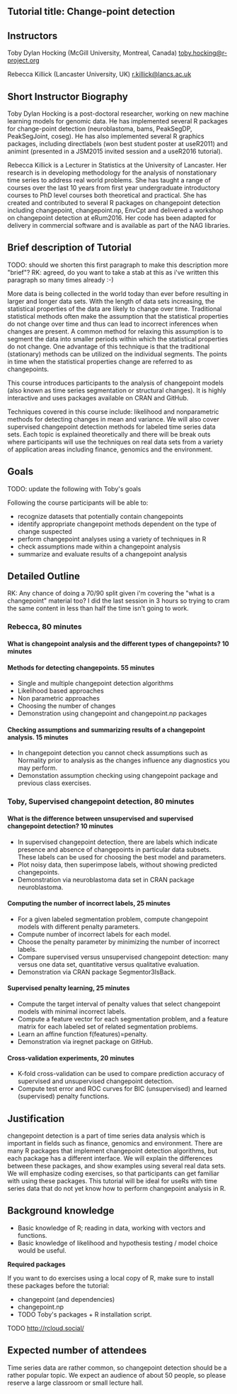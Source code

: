 ## Tutorial title: Change-point detection

## Instructors

Toby Dylan Hocking (McGill University, Montreal, Canada) toby.hocking@r-project.org

Rebecca Killick (Lancaster University, UK) r.killick@lancs.ac.uk

## Short Instructor Biography

Toby Dylan Hocking is a post-doctoral researcher, working on new
machine learning models for genomic data. He has implemented several R
packages for change-point detection (neuroblastoma, bams, PeakSegDP,
PeakSegJoint, coseg). He has also implemented several R graphics
packages, including directlabels (won best student poster at useR2011)
and animint (presented in a JSM2015 invited session and a useR2016
tutorial).

Rebecca Killick is a Lecturer in Statistics at the University of
Lancaster. Her research is in developing methodology for the analysis
of nonstationary time series to address real world problems.  She has
taught a range of courses over the last 10 years from first year
undergraduate introductory courses to PhD level courses both
theoretical and practical. She has created and contributed to several R packages on changepoint detection including changepoint, changepoint.np, EnvCpt and delivered a workshop on changepoint detection at eRum2016. Her code has been adapted for delivery in commercial software and is available as part of the NAG libraries.

## Brief description of Tutorial
 
TODO: should we shorten this first paragraph to make this description more "brief"?
RK: agreed, do you want to take a stab at this as i've written this paragraph so many times already :-)

More data is being collected in the world today than ever before
resulting in larger and longer data sets. With the length of data sets
increasing, the statistical properties of the data are likely to
change over time. Traditional statistical methods often make the
assumption that the statistical properties do not change over time and
thus can lead to incorrect inferences when changes are present. A common
method for relaxing this assumption is to segment the data into
smaller periods within which the statistical properties do not
change. One advantage of this technique is that the traditional
(stationary) methods can be utilized on the individual segments. The
points in time when the statistical properties change are referred to
as changepoints.

This course introduces participants to the analysis of changepoint
models (also known as time series segmentation or structural
changes). It is highly interactive and uses packages available on CRAN and
GitHub.

Techniques covered in this course include: likelihood and
nonparametric methods for detecting changes in mean and
variance. We will also cover supervised changepoint detection methods
for labeled time series data sets. Each topic is explained
theoretically and there will be break outs where participants will use
the techniques on real data sets from a variety of application areas
including finance, genomics and the environment.
 
## Goals

TODO: update the following with Toby's goals

Following the course participants will be able to:
* recognize datasets that potentially contain changepoints
* identify appropriate changepoint methods dependent on the type of change suspected
* perform changepoint analyses using a variety of techniques in R
* check assumptions made within a changepoint analysis
* summarize and evaluate results of a changepoint analysis
 
## Detailed Outline

RK: Any chance of doing a 70/90 split given i'm covering the "what is a changepoint" material too?  I did the last session in 3 hours so trying to cram the same content in less than half the time isn't going to work.

### Rebecca, 80 minutes

#### What is changepoint analysis and the different types of changepoints? 10 minutes

#### Methods for detecting changepoints. 55 minutes

* Single and multiple changepoint detection algorithms
* Likelihood based approaches
* Non parametric approaches
* Choosing the number of changes
* Demonstration using changepoint and changepoint.np packages

#### Checking assumptions and summarizing results of a changepoint analysis. 15 minutes

* In changepoint detection you cannot check assumptions such as Normality prior to analysis as the changes influence any diagnostics you may perform.
* Demonstation assumption checking using changepoint package and previous class exercises.



### Toby, Supervised changepoint detection, 80 minutes

#### What is the difference between unsupervised and supervised changepoint detection? 10 minutes

* In supervised changepoint detection, there are labels which
  indicate presence and absence of changepoints in particular data
  subsets. These labels can be used for choosing the best model and
  parameters.
* Plot noisy data, then superimpose labels, without showing
  predicted changepoints.
* Demonstration via neuroblastoma data set in CRAN package
  neuroblastoma. 

#### Computing the number of incorrect labels, 25 minutes

* For a given labeled segmentation problem, compute changepoint models
  with different penalty parameters.
* Compute number of incorrect labels for each model. 
* Choose the penalty parameter by minimizing the number of incorrect
  labels.
* Compare supervised versus unsupervised changepoint detection: many
  versus one data set, quantitative versus qualitative
  evaluation.
* Demonstration via CRAN package Segmentor3IsBack.

#### Supervised penalty learning, 25 minutes

* Compute the target interval of penalty values that select changepoint
  models with minimal incorrect labels. 
* Compute a feature vector for each segmentation problem, and a
  feature matrix for each labeled set of related segmentation
  problems. 
* Learn an affine function f(features)=penalty.
* Demonstration via iregnet package on GitHub.

#### Cross-validation experiments, 20 minutes

* K-fold cross-validation can be used to compare prediction accuracy
  of supervised and unsupervised changepoint detection.
* Compute test error and ROC curves for BIC (unsupervised) and learned
  (supervised) penalty functions.
 
## Justification

changepoint detection is a part of time series data analysis which is
important in fields such as finance, genomics and environment. There
are many R packages that implement changepoint detection algorithms,
but each package has a different interface. We will explain the
differences between these packages, and show examples using several
real data sets. We will emphasize coding exercises, so that
participants can get familiar with using these packages. This tutorial
will be ideal for useRs with time series data that do not yet know how
to perform changepoint analysis in R.

## Background knowledge

* Basic knowledge of R; reading in data, working with vectors and functions. 
* Basic knowledge of likelihood and hypothesis testing / model choice would be useful.
 
**Required packages**

If you want to do exercises using a local copy of R, make sure to
install these packages before the tutorial:

* changepoint (and dependencies)
* changepoint.np
* TODO Toby's packages + R installation script.

TODO http://rcloud.social/ 

## Expected number of attendees

Time series data are rather common, so changepoint detection should be
a rather popular topic. We expect an audience of about 50 people,
so please reserve a large classroom or small lecture hall.
